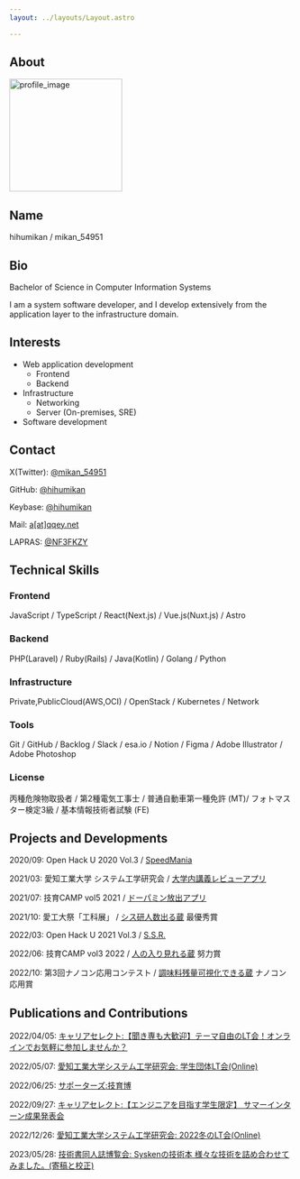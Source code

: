 ```yaml
---
layout: ../layouts/Layout.astro

---
```


## About 

<img src="https://avatars.githubusercontent.com/u/26848713?v=4" width="200" height="200" alt="profile_image" loading="lazy">

## Name

hihumikan / mikan_54951

## Bio

Bachelor of Science in Computer Information Systems

I am a system software developer, and I develop extensively from the application layer to the infrastructure domain.

## Interests

- Web application development
  - Frontend
  - Backend
- Infrastructure
  - Networking
  - Server (On-premises, SRE)
- Software development

## Contact

X(Twitter): [@mikan_54951](https://twitter.com/mikan_54951)

GitHub: [@hihumikan](https://github.com/hihumikan)

Keybase: [@hihumikan](https://keybase.io/hihumikan)

Mail: [a[at]qqey.net](mailto:a@qqey.net)

LAPRAS: [@NF3FKZY](https://lapras.com/public/NF3FKZY)

## Technical Skills

### Frontend

JavaScript / TypeScript / React(Next.js) / Vue.js(Nuxt.js) / Astro

### Backend

PHP(Laravel) / Ruby(Rails) / Java(Kotlin) / Golang / Python

### Infrastructure

Private,PublicCloud(AWS,OCI) / OpenStack / Kubernetes / Network

### Tools

Git / GitHub / Backlog / Slack / esa.io / Notion / Figma / Adobe Illustrator / Adobe Photoshop

### License

丙種危険物取扱者 / 第2種電気工事士 / 普通自動車第一種免許 (MT)/ フォトマスター検定3級 / 基本情報技術者試験 (FE)

## Projects and Developments

2020/09: Open Hack U 2020 Vol.3 / [SpeedMania](https://github.com/furukawaTakumi/Hack-U-vol3)

2021/03: 愛知工業大学 システム工学研究会 / [大学内講義レビューアプリ](https://github.com/SystemEngineeringTeam/hackathon_team_b)

2021/07: 技育CAMP vol5 2021 / [ドーパミン放出アプリ](https://github.com/SystemEngineeringTeam/geekcamp-vol5)

2021/10: 愛工大祭「工科展」 / [シス研人数出る蔵](https://github.com/SystemEngineeringTeam/koukaten2021) 最優秀賞

2022/03: Open Hack U 2021 Vol.3 / [S.S.R.](https://github.com/SystemEngineeringTeam/HackU-2021-vol3)

2022/06: 技育CAMP vol3 2022 / [人の入り見れる蔵](https://github.com/SystemEngineeringTeam/geekcamp-2022-vol3) 努力賞

2022/10: 第3回ナノコン応用コンテスト / [調味料残量可視化できる蔵](https://youtu.be/PrmSbCjV3Jw) ナノコン応用賞

## Publications and Contributions

2022/04/05: [キャリアセレクト:【聞き専も大歓迎】テーマ自由のLT会！オンラインでお気軽に参加しませんか？](https://careerselect-studygroup.connpass.com/event/242576/)

2022/05/07: [愛知工業大学システム工学研究会: 学生団体LT会(Online)](https://sysken.connpass.com/event/243739/)

2022/06/25: [サポーターズ:技育博](https://talent.supporterz.jp/geekhaku/2022/)

2022/09/27: [キャリアセレクト:【エンジニアを目指す学生限定】 サマーインターン成果発表会](https://careerselect-studygroup.connpass.com/event/258392/)

2022/12/26: [愛知工業大学システム工学研究会: 2022冬のLT会(Online)](https://www.youtube.com/live/TvhWFQRtsYE?feature=share)

2023/05/28: [技術書同人誌博覧会: Syskenの技術本 様々な技術を詰め合わせてみました。(寄稿と校正)](https://gishohaku.dev/gishohaku8/circles/Tk2mFiVwcTvT0jQJJA0s)
